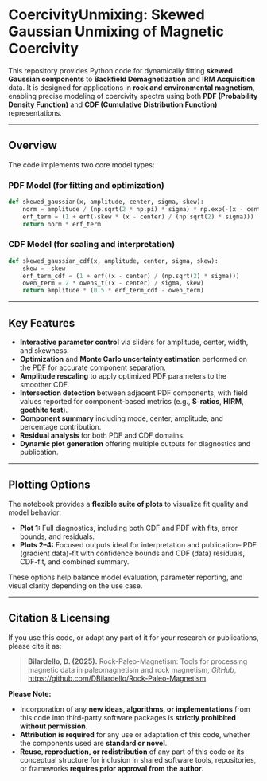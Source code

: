# CoercivityUnmixing: Skewed Gaussian Unmixing of Magnetic Coercivity

This repository provides Python code for dynamically fitting **skewed Gaussian components** to **Backfield Demagnetization** and **IRM Acquisition** data. It is designed for applications in **rock and environmental magnetism**, enabling precise modeling of coercivity spectra using both **PDF (Probability Density Function)** and **CDF (Cumulative Distribution Function)** representations.

---

## Overview

The code implements two core model types:

### PDF Model (for fitting and optimization)
```python
def skewed_gaussian(x, amplitude, center, sigma, skew):
    norm = amplitude / (np.sqrt(2 * np.pi) * sigma) * np.exp(-(x - center) ** 2 / (2 * sigma ** 2))
    erf_term = (1 + erf(-skew * (x - center) / (np.sqrt(2) * sigma)))
    return norm * erf_term
```

### CDF Model (for scaling and interpretation)
```python
def skewed_gaussian_cdf(x, amplitude, center, sigma, skew):
    skew = -skew
    erf_term_cdf = (1 + erf((x - center) / (np.sqrt(2) * sigma)))
    owen_term = 2 * owens_t((x - center) / sigma, skew)
    return amplitude * (0.5 * erf_term_cdf - owen_term)
```

---

## Key Features

- **Interactive parameter control** via sliders for amplitude, center, width, and skewness.
- **Optimization** and **Monte Carlo uncertainty estimation** performed on the PDF for accurate component separation.
- **Amplitude rescaling** to apply optimized PDF parameters to the smoother CDF.
- **Intersection detection** between adjacent PDF components, with field values reported for component-based metrics (e.g., **S-ratios**, **HIRM**, **goethite test**).
- **Component summary** including mode, center, amplitude, and percentage contribution.
- **Residual analysis** for both PDF and CDF domains.
- **Dynamic plot generation** offering multiple outputs for diagnostics and publication.

---

## Plotting Options

The notebook provides a **flexible suite of plots** to visualize fit quality and model behavior:

- **Plot 1:** Full diagnostics, including both CDF and PDF with fits, error bounds, and residuals.
- **Plots 2–4:** Focused outputs ideal for interpretation and publication– PDF (gradient data)-fit with confidence bounds and CDF (data) residuals, CDF-fit, and combined summary.

These options help balance model evaluation, parameter reporting, and visual clarity depending on the use case.

---

## Citation & Licensing

If you use this code, or adapt any part of it for your research or publications, please cite it as:

> **Bilardello, D. (2025).** Rock-Paleo-Magnetism: Tools for processing magnetic data in paleomagnetism and rock magnetism, *GitHub*, https://github.com/DBilardello/Rock-Paleo-Magnetism

**Please Note:**

- Incorporation of any **new ideas, algorithms, or implementations** from this code into third-party software packages is **strictly prohibited without permission**.
- **Attribution is required** for any use or adaptation of this code, whether the components used are **standard or novel**.
- **Reuse, reproduction, or redistribution** of any part of this code or its conceptual structure for inclusion in shared software tools, repositories, or frameworks **requires prior approval from the author**.